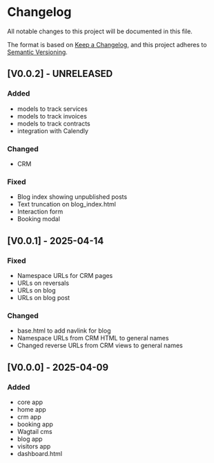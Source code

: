 # Changelog

All notable changes to this project will be documented in this file.

The format is based on [Keep a Changelog](https://keepachangelog.com/en/1.1.0/),
and this project adheres to [Semantic Versioning](https://semver.org/spec/v2.0.0.html).

## [V0.0.2] - UNRELEASED

### Added

- models to track services
- models to track invoices
- models to track contracts
- integration with Calendly

### Changed

- CRM

### Fixed

- Blog index showing unpublished posts
- Text truncation on blog_index.html
- Interaction form
- Booking modal

## [V0.0.1] - 2025-04-14

### Fixed

- Namespace URLs for CRM pages
- URLs on reversals
- URLs on blog
- URLs on blog post

### Changed

- base.html to add navlink for blog
- Namespace URLs from CRM HTML to general names
- Changed reverse URLs from CRM views to general names

## [V0.0.0] - 2025-04-09

### Added

- core app
- home app
- crm app
- booking app
- Wagtail cms
- blog app
- visitors app
- dashboard.html